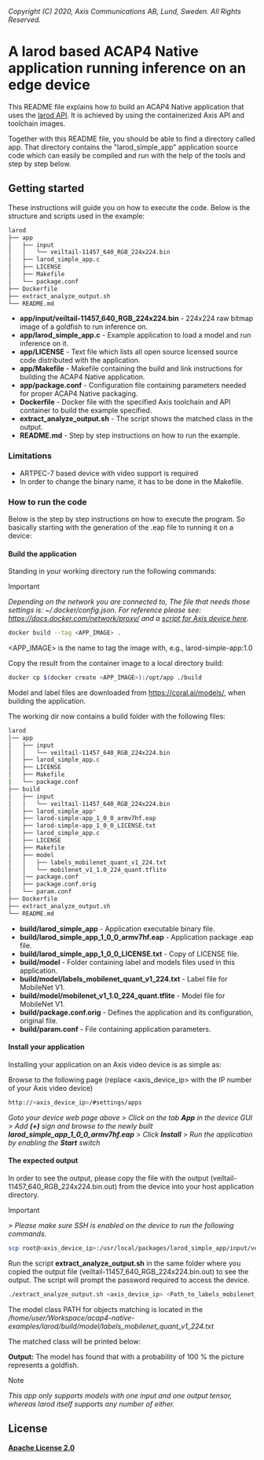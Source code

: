  *Copyright (C) 2020, Axis Communications AB, Lund, Sweden. All Rights Reserved.*

# A larod based ACAP4 Native application running inference on an edge device
This README file explains how to build an ACAP4 Native application that uses the [larod API](../FAQs.md#WhatisLarod?). It is achieved by using the containerized Axis API and toolchain images.

Together with this README file, you should be able to find a directory called app. That directory contains the "larod_simple_app" application source code which can easily
be compiled and run with the help of the tools and step by step below.

## Getting started
These instructions will guide you on how to execute the code. Below is the structure and scripts used in the example:

```bash
larod
├── app
│   ├── input
│   │   └── veiltail-11457_640_RGB_224x224.bin
│   ├── larod_simple_app.c
│   ├── LICENSE
│   ├── Makefile
│   └── package.conf
├── Dockerfile
├── extract_analyze_output.sh
└── README.md
```

* **app/input/veiltail-11457_640_RGB_224x224.bin** - 224x224 raw bitmap image of a goldfish to run inference on.
* **app/larod_simple_app.c** - Example application to load a model and run inference on it.
* **app/LICENSE** - Text file which lists all open source licensed source code distributed with the application.
* **app/Makefile** - Makefile containing the build and link instructions for building the ACAP4 Native application.
* **app/package.conf** - Configuration file containing parameters needed for proper ACAP4 Native packaging.
* **Dockerfile** - Docker file with the specified Axis toolchain and API container to build the example specified.
* **extract_analyze_output.sh** - The script shows the matched class in the output.
* **README.md** - Step by step instructions on how to run the example.

### Limitations
* ARTPEC-7 based device with video support is required
* In order to change the binary name, it has to be done in the Makefile.

### How to run the code
Below is the step by step instructions on how to execute the program. So basically starting with the generation of the .eap file to running it on a device:

#### Build the application
Standing in your working directory run the following commands:

> [!IMPORTANT]
> *Depending on the network you are connected to,
The file that needs those settings is: *~/.docker/config.json.*
For reference please see: https://docs.docker.com/network/proxy/ and a
[script for Axis device here](../FAQs.md#HowcanIset-upnetworkproxysettingsontheAxisdevice?).*

```bash
docker build --tag <APP_IMAGE> .
```

<APP_IMAGE> is the name to tag the image with, e.g., larod-simple-app:1.0

Copy the result from the container image to a local directory build:

```bash
docker cp $(docker create <APP_IMAGE>):/opt/app ./build
```

Model and label files are downloaded from https://coral.ai/models/, when building the application.

The working dir now contains a build folder with the following files:

```bash
larod
│── app
│   ├── input
│   │   └── veiltail-11457_640_RGB_224x224.bin
│   ├── larod_simple_app.c
│   ├── LICENSE
│   ├── Makefile
|   └── package.conf
├── build
│	├── input
│	│   └── veiltail-11457_640_RGB_224x224.bin
│	├── larod_simple_app*
│	├── larod-simple-app_1_0_0_armv7hf.eap
│	├── larod-simple-app_1_0_0_LICENSE.txt
│	├── larod_simple_app.c
│	├── LICENSE
│	├── Makefile
│	├── model
│	│	├── labels_mobilenet_quant_v1_224.txt
│	│	└── mobilenet_v1_1.0_224_quant.tflite
│	│── package.conf
│	├── package.conf.orig
│	└── param.conf
├── Dockerfile
├── extract_analyze_output.sh
└── README.md
```

* **build/larod_simple_app** - Application executable binary file.
* **build/larod_simple_app_1_0_0_armv7hf.eap** - Application package .eap file.
* **build/larod_simple_app_1_0_0_LICENSE.txt** - Copy of LICENSE file.
* **build/model** - Folder containing label and models files used in this application.
* **build/model/labels_mobilenet_quant_v1_224.txt** - Label file for MobileNet V1.
* **build/model/mobilenet_v1_1.0_224_quant.tflite** - Model file for MobileNet V1.
* **build/package.conf.orig** - Defines the application and its configuration, original file.
* **build/param.conf** - File containing application parameters.

#### Install your application
Installing your application on an Axis video device is as simple as:

Browse to the following page (replace <axis_device_ip> with the IP number of your Axis video device)

```bash
http://<axis_device_ip>/#settings/apps
```

*Goto your device web page above > Click on the tab **App** in the device GUI > Add **(+)** sign and browse to
the newly built **larod_simple_app_1_0_0_armv7hf.eap** > Click **Install** > Run the application by enabling the **Start** switch*

#### The expected output
In order to see the output, please copy the file with the output (veiltail-11457_640_RGB_224x224.bin.out) from the device into your host
application directory.
> [!IMPORTANT]
*> Please make sure SSH is enabled on the device to run the
following commands.*

```bash
scp root@<axis_device_ip>:/usr/local/packages/larod_simple_app/input/veiltail-11457_640_RGB_224x224.bin.out .
```

Run the script **extract_analyze_output.sh** in the same folder where you copied the output file (veiltail-11457_640_RGB_224x224.bin.out) to see the output.
The script will prompt the password required to access the device.

```bash
./extract_analyze_output.sh <axis_device_ip> <Path_to_labels_mobilenet_quant_v1_224.txt>
```

The model class PATH for objects matching is located in the
*/home/user/Workspace/acap4-native-examples/larod/build/model/labels_mobilenet_quant_v1_224.txt*

The matched class will be printed below:

**Output:** The model has found that with a probability of 100 % the picture represents a goldfish.

> [!NOTE]
> *This app only supports models with one input and one output
tensor, whereas larod itself supports any number of either.*

## License
**[Apache License 2.0](../LICENSE)**

